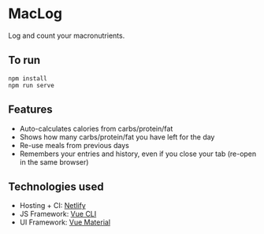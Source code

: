 # MacLog
Log and count your macronutrients.

## To run
```
npm install
npm run serve
```

## Features
* Auto-calculates calories from carbs/protein/fat
* Shows how many carbs/protein/fat you have left for the day
* Re-use meals from previous days
* Remembers your entries and history, even if you close your tab (re-open in the same browser)

## Technologies used
* Hosting + CI: [Netlify](https://www.netlify.com/)
* JS Framework: [Vue CLI](https://cli.vuejs.org/)
* UI Framework: [Vue Material](https://vuematerial.io/)
